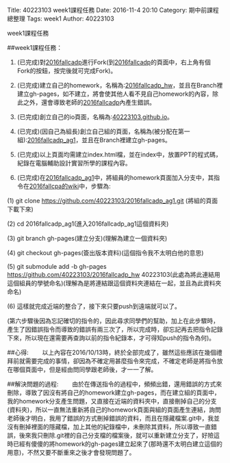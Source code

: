 Title: 40223103 week1課程任務
Date: 2016-11-4 20:10
Category: 期中前課程總整理
Tags: week1
Author: 40223103

week1課程任務

<!-- PELICAN_END_SUMMARY -->

##week1課程任務：

1. (已完成)對[2016fallcadp](https://github.com/40223103/2016fallcadp/network/members)進行Fork(到[2016fallcadp](https://github.com/40223103/2016fallcadp/network/members)的頁面中，右上角有個Fork的按鈕，按完後就可完成Fork)。

2. (已完成)建立自己的homework，名稱為:[2016fallcadp_hw](https://github.com/40223103/2016fallcadp_hw)，並且在Branch裡建立gh-pages，如不建立，將會使其他人看不見自己homework的內容，除此之外，還會導致老師的[2016fallcadp](https://github.com/40223103/2016fallcadp/network/members)內產生錯誤。

3. (已完成)創立自己的io頁面，名稱為:[40223103.github.io](https://github.com/40223103/40223103.github.io)。

4. (已完成)(因自己為組長)創立自己組的頁面，名稱為(被分配在第一組):[2016fallcadp_ag1](https://github.com/40223103/2016fallcadp_ag1)，並且在Branch裡建立gh-pages。

5. (已完成)以上頁面均需建立index.html檔，並在index中，放置PPT的程式碼，紀錄在電腦輔助設計實習所學的課程內容。

6. (已完成)在[2016fallcadp_ag1](https://github.com/40223103/2016fallcadp_ag1)中，將組員的homework頁面加入分支中，其指令在[2016fallcpa的wiki](https://github.com/mdecourse/2016fallcpa/wiki)中，步驟為:

(1) git clone https://github.com/40223103/2016fallcadp_ag1.git (將組的頁面下載下來)

(2) cd 2016fallcadp_ag1(進入2016fallcadp_ag1這個資料夾)

(3) git branch gh-pages(建立分支)(理解為建立一個資料夾)

(4) git checkout gh-pages(簽出版本資料)(這個指令我不太明白他的意思)

(5) git submodule add -b gh-pages https://github.com/40223103/2016fallcadp_hw 40223103(此處為將此連結用這個組員的學號命名)(理解為是將連結跟這個資料夾連結在一起，並且為此資料夾命名)

(6) 這樣就完成近端的整合了，接下來只要push到遠端就可以了。

(第六步驟後因為忘記確切的指令的，因此尋求同學們的幫助，加上在此步驟時，產生了因錯誤指令而導致的錯誤有兩三次了，所以完成時，卻忘記再去把指令記錄下來，所以現在還需要再查詢以前的指令紀錄本，才可得知push的指令為何)。

##心得:
 　　以上內容在2016/10/13時，終於全部完成了，雖然這些應該在幾個禮拜前就需要完成的事情，卻因為不確定用甚麼指令來完成，不確定老師是將指令放在哪個頁面中，但是經由問同學跟老師後，才一一了解。

##解決問題的過程:
 　　由於在傳送指令的過程中，頻頻出錯，還用錯誤的方式來刪除，導致了因沒有將自己的homework建立gh-pages，而在建立組的頁面中，我的homework分支產生問題，又直接在近端的資料夾中，直接刪掉自己的分支(資料夾)，所以一直無法重新將自己的homework頁面與組的頁面產生連結，詢問老師後才明白，我用了錯誤的方式刪掉錯誤的資料，而且在隱藏檔案.git中，我並沒有刪掉裡面的隱藏檔，加上其他的紀錄檔中，未刪除其資料，所以導致一直錯誤，後來我只刪除.git裡的自己分支檔的檔案後，就可以重新建立分支了，好險這時已經有傻傻的將homework的gh-pages建立起來了(那時還不太明白建立這個的用意)，不然又要不斷重來之後才會發現問題了。